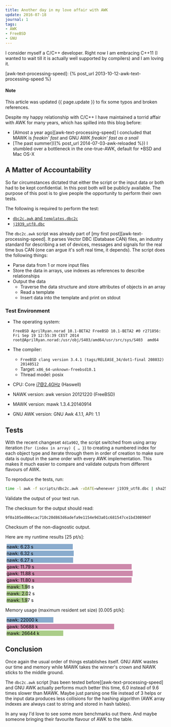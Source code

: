```yaml
---
title: Another day in my love affair with AWK
update: 2016-07-18
journal: 1
tags:
- AWK
- FreeBSD
- GNU
---
```

I consider myself a C/C++ developer. Right now I am embracing C++11
(I wanted to wait till it is actually well supported by compilers)
and I am loving it.

[awk-text-processing-speed]: {% post_url 2013-10-12-awk-text-processing-speed %}

<div class="note">
	<h4>Note</h4>
	<p>
		This article was updated {{ page.update }} to fix
		some typos and broken references.
	</p>
</div>

Despite my happy relationship with C/C++ I have maintained a torrid
affair with AWK for many years, which has spilled into this blog before:

- [Almost a year ago][awk-text-processing-speed] I concluded that
  MAWK is *freakin' fast* and GNU AWK *freakin' fast as a snail*
- [The past summer]({% post_url 2014-07-03-awk-reloaded %})
  I stumbled over a bottleneck in the one-true-AWK, default for \*BSD
  and Mac OS-X

<style type="text/css" scoped>
.nawk {
    margin: 3pt;
    background-color: #89abcd;
    padding: 0pt;
    color: #000000;
    white-space: nowrap;
}
.nawk:before {content: "nawk: "}

.gawk {
    margin: 3pt;
    background-color: #cd89ab;
    padding: 0pt;
    color: #000000;
    white-space: nowrap;
}
.gawk:before {content: "gawk: "}

.mawk {
    margin: 3pt;
    background-color: #abcd89;
    padding: 0pt;
    color: #000000;
    white-space: nowrap;
}
.mawk:before {content: "mawk: "}
</style>

A Matter of Accountability
--------------------------

So far circumstances dictated that either the script or the input
data or both had to be kept confidential. In this post both will be
publicly available. The purpose of this post is to give people the
opportunity to perform their own tests.

The following is required to perform the test:

- [`dbc2c.awk` and `templates.dbc2c`](https://github.com/lonkamikaze/hsk-libs/tree/4d1a902/scripts)
- [`j1939_utf8.dbc`](http://hackage.haskell.org/package/ecu-0.0.8/src/src/j1939_utf8.dbc)

The `dbc2c.awk` script was already part of
[my first post][awk-text-processing-speed].
It parses Vector DBC (Database CAN) files, an industry standard for
describing a set of devices, messages and signals for the real time
bus CAN (one can argue it's soft real time, it depends). The script
does the following things:

- Parse data from 1 or more input files
- Store the data in arrays, use indexes as references to describe relationships
- Output the data
  - Traverse the data structure and store attributes of objects in an array
  - Read a template
  - Insert data into the template and print on stdout

### Test Environment

- The operating system:

  `FreeBSD AprilRyan.norad 10.1-BETA2 FreeBSD 10.1-BETA2 #0 r271856:
  Fri Sep 19 12:55:39 CEST 2014
  root@AprilRyan.norad:/usr/obj/S403/amd64/usr/src/sys/S403  amd64`
- The compiler:
  - `FreeBSD clang version 3.4.1 (tags/RELEASE_34/dot1-final 208032) 20140512`
  - Target: `x86_64-unknown-freebsd10.1`
  - Thread model: posix
- CPU: Core i7@2.4GHz (Haswell)
- NAWK version: awk version 20121220 (FreeBSD)
- MAWK version: mawk 1.3.4.20140914
- GNU AWK version: GNU Awk 4.1.1, API: 1.1

Tests
-----

With the recent changeset `4d1a902`, the script switched from using
array iteration (`for (index in array) { … }`) to creating a numbered
index for each object type and iterate through them in order of creation
to make sure data is output in the same order with every AWK implementation.
This makes it much easier to compare and validate outputs from different
flavours of AWK.

To reproduce the tests, run:

~~~ sh
time -l awk -f scripts/dbc2c.awk -vDATE=whenever j1939_utf8.dbc | sha256
~~~
Validate the output of your test run.

The checksum for the output should read:

	9f0a105ed06ecac710c20d863d6adefa9e1154e9d3a01c681547ce1bd30890df

Checksum of the non-diagnostic output.

Here are my runtime results [25 pt/s]:

<div class="nawk" style="width: 155.75pt">6.23 s</div>
<div class="nawk" style="width: 158.00pt">6.32 s</div>
<div class="nawk" style="width: 156.75pt">6.27 s</div>

<div class="gawk" style="width: 294.75pt">11.79 s</div>
<div class="gawk" style="width: 297.00pt">11.88 s</div>
<div class="gawk" style="width: 295.00pt">11.80 s</div>

<div class="mawk" style="width: 49.50pt">1.98 s</div>
<div class="mawk" style="width: 50.50pt">2.02 s</div>
<div class="mawk" style="width: 49.25pt">1.97 s</div>

Memory usage (maximum resident set size) [0.005 pt/k]:

<div class="nawk" style="width: 110.00pt">22000 k</div>
<div class="gawk" style="width: 253.44pt">50688 k</div>
<div class="mawk" style="width: 133.22pt">26644 k</div>

Conclusion
----------

Once again the usual order of things establishes itself. GNU AWK wastes
our time and memory while MAWK takes the winner's crown and NAWK sticks
to the middle ground.

The `dbc2c.awk` script [has been tested before][awk-text-processing-speed]
and GNU AWK actually performs much better this time, 6.0 instead of
9.6 times slower than MAWK. Maybe just parsing one file instead of
3 helps or the input data produces less collisions for the hashing
algorithm (AWK array indexes are always cast to string and stored
in hash tables).

In any way I'd love to see some more benchmarks out there. And maybe
someone bringing their favourite flavour of AWK to the table.
